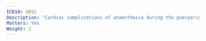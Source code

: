 ```yaml
---
ICD10: O891
Description: "Cardiac complications of anaesthesia during the puerperium"
Matters: Yes
Weight: 2
---
```

